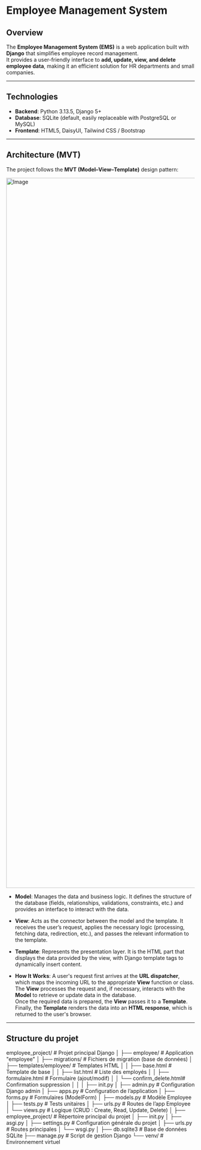 #  Employee Management System  

##  Overview  
The **Employee Management System (EMS)** is a web application built with **Django** that simplifies employee record management.  
It provides a user-friendly interface to **add, update, view, and delete employee data**, making it an efficient solution for HR departments and small companies.  

---

##  Technologies  
- **Backend**: Python 3.13.5, Django 5+  
- **Database**: SQLite (default, easily replaceable with PostgreSQL or MySQL)  
- **Frontend**: HTML5, DaisyUI, Tailwind CSS / Bootstrap  
  
---

##  Architecture (MVT)  
The project follows the **MVT (Model–View–Template)** design pattern:
  
  <img width="5704" height="1895" alt="Image" src="https://github.com/user-attachments/assets/ee42827a-e771-4ac7-a752-617a177ff73a" /> 

- **Model**: Manages the data and business logic. It defines the structure of the database (fields, relationships, validations, constraints, etc.) and provides an interface to interact with the data.

- **View**: Acts as the connector between the model and the template. It receives the user’s request, applies the necessary logic (processing, fetching data, redirection, etc.), and passes the relevant information to the template.

- **Template**: Represents the presentation layer. It is the HTML part that displays the data provided by the view, with Django template tags to dynamically insert content.

- **How It Works**:
A user's request first arrives at the **URL dispatcher**, which maps the incoming URL to the appropriate **View** function or class.  
The **View** processes the request and, if necessary, interacts with the **Model** to retrieve or update data in the database.  
Once the required data is prepared, the **View** passes it to a **Template**.  
Finally, the **Template** renders the data into an **HTML response**, which is returned to the user's browser.

---

##  Structure du projet  


employee_project/ # Projet principal Django
│
├── employee/ # Application "employee"
│ ├── migrations/ # Fichiers de migration (base de données)
│ ├── templates/employee/ # Templates HTML
│ │ ├── base.html # Template de base
│ │ ├── list.html # Liste des employés
│ │ ├── formulaire.html # Formulaire (ajout/modif)
│ │ └── confirm_delete.html# Confirmation suppression
│ │
│ ├── init.py
│ ├── admin.py # Configuration Django admin
│ ├── apps.py # Configuration de l’application
│ ├── forms.py # Formulaires (ModelForm)
│ ├── models.py # Modèle Employee
│ ├── tests.py # Tests unitaires
│ ├── urls.py # Routes de l’app Employee
│ └── views.py # Logique (CRUD : Create, Read, Update, Delete)
│
├── employee_project/ # Répertoire principal du projet
│ ├── init.py
│ ├── asgi.py
│ ├── settings.py # Configuration générale du projet
│ ├── urls.py # Routes principales
│ └── wsgi.py
│
├── db.sqlite3 # Base de données SQLite
├── manage.py # Script de gestion Django
└── venv/ # Environnement virtuel
